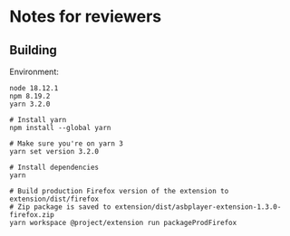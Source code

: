 # Notes for reviewers

## Building

Environment:

```
node 18.12.1
npm 8.19.2
yarn 3.2.0
```

```
# Install yarn
npm install --global yarn

# Make sure you're on yarn 3
yarn set version 3.2.0

# Install dependencies
yarn

# Build production Firefox version of the extension to extension/dist/firefox
# Zip package is saved to extension/dist/asbplayer-extension-1.3.0-firefox.zip
yarn workspace @project/extension run packageProdFirefox
```
